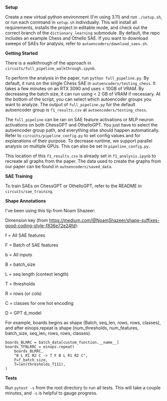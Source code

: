 **Setup** 

Create a new virtual python environment (I'm using 3.11) and run `./setup.sh`, or run each command in `setup.sh` individually. This will install all requirements, installs the project in editable mode, and check out the correct branch of the `dictionary_learning` submodule. By default, the repo includes an example Chess and Othello SAE. If you want to download sweeps of SAEs for analysis, refer to `autoencoders/download_saes.sh`.

**Getting Started**

There is a walkthrough of the approach in `circuits/full_pipeline_walkthrough.ipynb`.

To perform the analysis in the paper, run `python full_pipeline.py`. By default, it runs on the single Chess SAE in `autoencoders/testing_chess`. It takes a few minutes on an RTX 3090 and uses < 10GB of VRAM. By decreasing the batch size, it can run using < 2 GB of VRAM if necessary. At the bottom of the script, you can select which autoencoder groups you want to analyze. The output of `full_pipeline.py` for the default autoencoder group is `f1_results.csv` at `autoencoders/testing_chess`.

The `full_pipeline` can be ran on SAE feature activations or MLP neuron activations on both ChessGPT and OthelloGPT. You just have to select the autoencoder group path, and everything else should happen automatically. Refer to `circuits/pipeline_config.py` to set config values and for explanations of their purpose. To decrease runtime, we support parallel analysis on multiple GPUs. This can also be set in `pipeline_config.py`.

This location of this `f1_results.csv` is already set in `f1_analysis.ipynb` to recreate all graphs from the paper. The data used to create the graphs from our paper can be found in `autoencoders/saved_data`.

**SAE Training**

To train SAEs on ChessGPT or OthelloGPT, refer to the README in `circuits/sae_training`.

**Shape Annotations**

I've been using this tip from Noam Shazeer:

Dimension key (from https://medium.com/@NoamShazeer/shape-suffixes-good-coding-style-f836e72e24fd):

f = All SAE features

F = Batch of SAE features

b = All inputs

B = batch_size

L = seq length (context length)

T = thresholds

R = rows (or cols)

C = classes for one hot encoding

D = GPT d_model

For example, boards begins as shape (Batch, seq_len, rows, rows, classes), and after einops.repeat is shape (num_thresholds, num_features, batch_size, seq_len, rows, rows, classes).


```
boards_BLRRC = batch_data[custom_function.__name__]
boards_TFBLRRC = einops.repeat(
    boards_BLRRC,
    "B L R1 R2 C -> T F B L R1 R2 C",
    F=f_batch_size,
    T=len(thresholds_T111),
)
```

**Tests**

Run `pytest -s` from the root directory to run all tests. This will take a couple minutes, and `-s` is helpful to gauge progress.